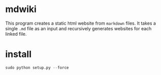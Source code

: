 # mdwiki

This program creates a static html website from `markdown` files. It takes a
single `.md` file as an input and recursively generates websites for each
linked file.

# install

```python
sudo python setup.py --force
```
